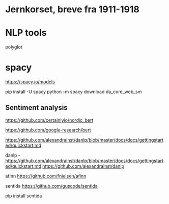 # Jernkorset, breve fra 1911-1918

# NLP tools

polyglot

# spacy

https://spacy.io/models

pip install -U spacy
python -m spacy download da_core_web_sm

## Sentiment analysis

https://github.com/certainlyio/nordic_bert

https://github.com/google-research/bert

https://github.com/alexandrainst/danlp/blob/master/docs/docs/gettingstarted/quickstart.md

danlp - https://github.com/alexandrainst/danlp/blob/master/docs/docs/gettingstarted/quickstart.md
https://github.com/alexandrainst/danlp

afinn https://github.com/fnielsen/afinn

sentida https://github.com/guscode/sentida

pip install sentida
